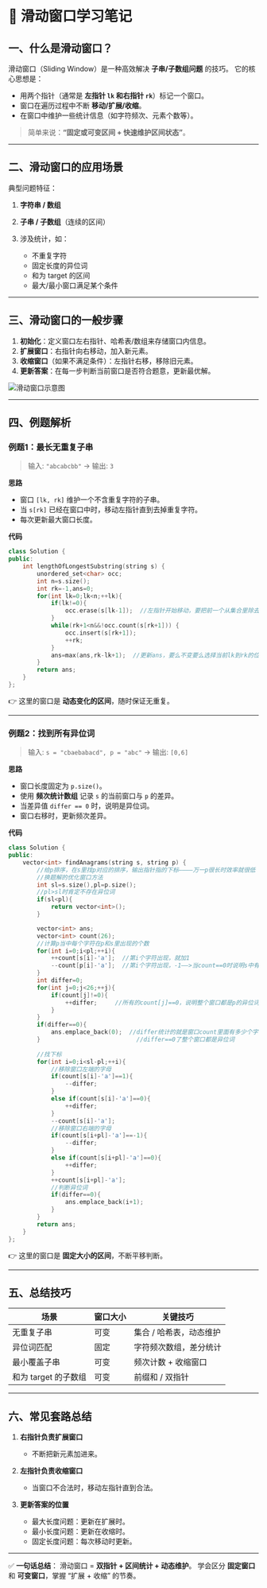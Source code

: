 
# 📝 滑动窗口学习笔记

## 一、什么是滑动窗口？

滑动窗口（Sliding Window）是一种高效解决 **子串/子数组问题** 的技巧。
它的核心思想是：

* 用两个指针（通常是 **左指针 `lk` 和右指针 `rk`**）标记一个窗口。
* 窗口在遍历过程中不断 **移动/扩展/收缩**。
* 在窗口中维护一些统计信息（如字符频次、元素个数等）。

> 简单来说：**“固定或可变区间 + 快速维护区间状态”**。

---

## 二、滑动窗口的应用场景

典型问题特征：

1. **字符串 / 数组**
2. **子串 / 子数组**（连续的区间）
3. 涉及统计，如：

   * 不重复字符
   * 固定长度的异位词
   * 和为 target 的区间
   * 最大/最小窗口满足某个条件

---

## 三、滑动窗口的一般步骤

1. **初始化**：定义窗口左右指针、哈希表/数组来存储窗口内信息。
2. **扩展窗口**：右指针向右移动，加入新元素。
3. **收缩窗口**（如果不满足条件）：左指针右移，移除旧元素。
4. **更新答案**：在每一步判断当前窗口是否符合题意，更新最优解。

![滑动窗口示意图](".\image\sliding_window.png")

---

## 四、例题解析

### 例题1：最长无重复子串

> 输入: `"abcabcbb"` → 输出: `3`

**思路**

* 窗口 `[lk, rk]` 维护一个不含重复字符的子串。
* 当 `s[rk]` 已经在窗口中时，移动左指针直到去掉重复字符。
* 每次更新最大窗口长度。

**代码**

```cpp
class Solution {
public:
    int lengthOfLongestSubstring(string s) {
        unordered_set<char> occ;
        int n=s.size();
        int rk=-1,ans=0;
        for(int lk=0;lk<n;++lk){
            if(lk!=0){
                occ.erase(s[lk-1]);  //左指针开始移动，要把前一个从集合里除去
            }
            while(rk+1<n&&!occ.count(s[rk+1])) {
                occ.insert(s[rk+1]);
                ++rk;
            }
            ans=max(ans,rk-lk+1);  //更新ans，要么不变要么选择当前lk到rk的位置
        }
        return ans;
    }
};
```

👉 这里的窗口是 **动态变化的区间**，随时保证无重复。

---

### 例题2：找到所有异位词

> 输入: `s = "cbaebabacd", p = "abc"` → 输出: `[0,6]`

**思路**

* 窗口长度固定为 `p.size()`。
* 使用 **频次统计数组** 记录 `s` 的当前窗口与 `p` 的差异。
* 当差异值 `differ == 0` 时，说明是异位词。
* 窗口右移时，更新频次差异。

**代码**

```cpp
class Solution {
public:
    vector<int> findAnagrams(string s, string p) {
        //给p排序，在s里找p对应的排序，输出指针指的下标————万一p很长时效率就很低
        //换题解的优化窗口方法
        int sl=s.size(),pl=p.size();
        //pl>sl时肯定不存在异位词
        if(sl<pl){
            return vector<int>();
        }

        vector<int> ans;
        vector<int> count(26);
        //计算p当中每个字符在p和s里出现的个数
        for(int i=0;i<pl;++i){
            ++count[s[i]-'a'];  //第i个字符出现，就加1
            --count[p[i]-'a'];  //第i个字符出现，-1——>当count==0时说明s中有p的异位词
        }
        int differ=0;
        for(int j=0;j<26;++j){
            if(count[j]!=0){
                ++differ;     //所有的count[j]==0，说明整个窗口都是p的异位词
            }
        }
        if(differ==0){
            ans.emplace_back(0);  //differ统计的就是窗口count里面有多少个字符出现次数与p不一样
        }                           //differ==0了整个窗口都是异位词
        
        //找下标
        for(int i=0;i<sl-pl;++i){
            //移除窗口左端的字母
            if(count[s[i]-'a']==1){
                --differ;
            }
            else if(count[s[i]-'a']==0){
                ++differ;
            }
            --count[s[i]-'a'];
            //移除窗口右端的字母
            if(count[s[i+pl]-'a']==-1){
                --differ;
            }
            else if(count[s[i+pl]-'a']==0){
                ++differ;
            }
            ++count[s[i+pl]-'a'];
            //判断异位词
            if(differ==0){
                ans.emplace_back(i+1);
            }
        }
        return ans;
    }
};
```

👉 这里的窗口是 **固定大小的区间**，不断平移判断。

---

## 五、总结技巧

| 场景             | 窗口大小 | 关键技巧          |
| -------------- | ---- | ------------- |
| 无重复子串          | 可变   | 集合 / 哈希表，动态维护 |
| 异位词匹配          | 固定   | 字符频次数组，差分统计   |
| 最小覆盖子串         | 可变   | 频次计数 + 收缩窗口   |
| 和为 target 的子数组 | 可变   | 前缀和 / 双指针     |

---

## 六、常见套路总结

1. **右指针负责扩展窗口**

   * 不断把新元素加进来。
2. **左指针负责收缩窗口**

   * 当窗口不合法时，移动左指针直到合法。
3. **更新答案的位置**

   * 最大长度问题：更新在扩展时。
   * 最小长度问题：更新在收缩时。
   * 固定长度问题：每次移动时更新。

---

✅ **一句话总结**：
滑动窗口 = **双指针 + 区间统计 + 动态维护**。
学会区分 **固定窗口** 和 **可变窗口**，掌握 “扩展 + 收缩” 的节奏。


